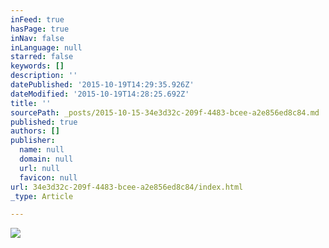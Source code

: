 ```yaml
---
inFeed: true
hasPage: true
inNav: false
inLanguage: null
starred: false
keywords: []
description: ''
datePublished: '2015-10-19T14:29:35.926Z'
dateModified: '2015-10-19T14:28:25.692Z'
title: ''
sourcePath: _posts/2015-10-15-34e3d32c-209f-4483-bcee-a2e856ed8c84.md
published: true
authors: []
publisher:
  name: null
  domain: null
  url: null
  favicon: null
url: 34e3d32c-209f-4483-bcee-a2e856ed8c84/index.html
_type: Article

---
```

![](https://the-grid-user-content.s3-us-west-2.amazonaws.com/1dc1c399-2e2c-4787-8997-60fac5506751.png)